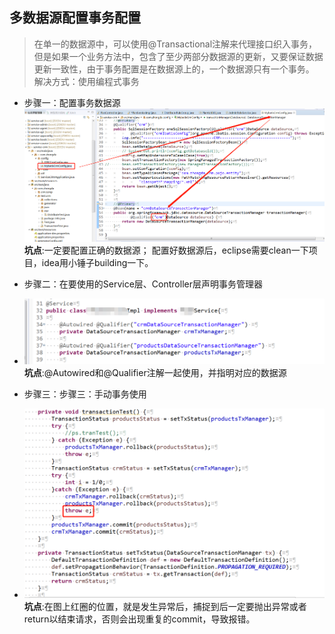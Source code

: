 ## 多数据源配置事务配置
>在单一的数据源中，可以使用@Transactional注解来代理接口织入事务，但是如果一个业务方法中，包含了至少两部分数据源的更新，又要保证数据更新一致性，由于事务配置是在数据源上的，一个数据源只有一个事务。
> 解决方式：使用编程式事务

* 步骤一：配置事务数据源
![multidatasource](../Images/多数据源配置步骤一.png)
**坑点**:一定要配置正确的数据源；
	配置好数据源后，eclipse需要clean一下项目，idea用小锤子building一下。

* 步骤二：在要使用的Service层、Controller层声明事务管理器
* ![multidatasource](../Images/多数据源配置步骤二.png)
**坑点**:@Autowired和@Qualifier注解一起使用，并指明对应的数据源

* 步骤三：步骤三：手动事务使用
* ![multidatasource](../Images/多数据源配置步骤三.png)
**坑点**:在图上红圈的位置，就是发生异常后，捕捉到后一定要抛出异常或者return以结束请求，否则会出现重复的commit，导致报错。